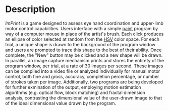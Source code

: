 # Description
*ImPrint* is a game designed to assess eye hand coordination and upper-limb motor control capabilities. Users interface with a simple [paint](https://en.wikipedia.org/wiki/Microsoft_Paint) program by way of a computer mouse in place of the artist's brush. Each click produces an ellipse of color selected at random from the [HSV](https://en.wikipedia.org/wiki/HSL_and_HSV) color space. For each trial, a unique shape is drawn to the background of the program window and users are prompted to trace this shape to the best of their ability. Once complete, the "New" button may be clicked and a new shape will be drawn. In parallel, an image capture mechanism prints and stores the entirety of the program window, per trial, at a rate of 30 images per second. These images can be compiled into a video file or analyzed individually for manual motor control, both fine and gross, accuracy, completion percentage, or number of strokes taken per image. Additionally, two programs are being developed for further exmination of the output, employing motion estimation algorithms (e.g. optical flow, block matching) and fractal dimension analysis, contrasting the dimensional value of the user-drawn image to that of the ideal dimensional value drawn by the program.
